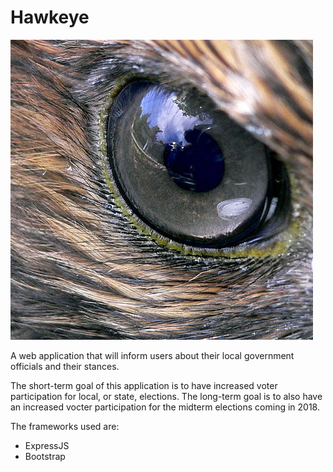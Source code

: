 # Hawkeye

![alt tag](https://raw.githubusercontent.com/SunilRao01/Hawkeye/master/logo.jpg)

A web application that will inform users about their local government officials and their stances.

The short-term goal of this application is to have increased voter participation for local, or state, elections. The long-term goal is to also have an increased vocter participation for the midterm elections coming in 2018.

The frameworks used are:
- ExpressJS
- Bootstrap
